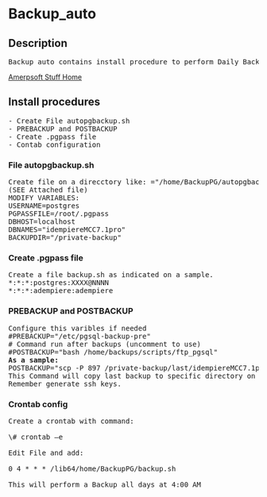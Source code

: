 # Backup_auto

## <b>Description</b>
<pre>
Backup_auto contains install procedure to perform Daily Backups with additional Week and Month recording.
</pre>
[Amerpsoft Stuff Home](https://github.com/luisamesty/Amerpsoft-stuff/blob/master/README.md)

## <b>Install procedures</b>

<pre>
- Create File autopgbackup.sh
- PREBACKUP and POSTBACKUP
- Create .pgpass file
- Contab configuration
</pre>

### <b> File autopgbackup.sh</b>

<pre>
Create file on a direcctory like: ="/home/BackupPG/autopgbackup.sh”
(SEE Attached file)
MODIFY VARIABLES:
USERNAME=postgres
PGPASSFILE=/root/.pgpass
DBHOST=localhost
DBNAMES="idempiereMCC7.1pro"
BACKUPDIR="/private-backup"
</pre>
### <b> Create .pgpass file </b>

<pre>
Create a file backup.sh as indicated on a sample.
*:*:*:postgres:XXXX@NNNN
*:*:*:adempiere:adempiere
</pre>

### <b> PREBACKUP and POSTBACKUP </b>

<pre>
Configure this varibles if needed
#PREBACKUP="/etc/pgsql-backup-pre"
# Command run after backups (uncomment to use)
#POSTBACKUP="bash /home/backups/scripts/ftp_pgsql"
<b>As a sample:</b>
POSTBACKUP="scp -P 897 /private-backup/last/idempiereMCC7.1pro/idempiereMCC7.1pro.sql luisamesty@luisamesty.sytes.net:/home/luisamesty/Idempiere_Restore/idempiereMCC7.1pro.pgsql"
This Command will copy last backup to specific directory on <b>"luisamesty.sytes.net"</b> server
Remember generate ssh keys.
</pre>


### <b> Crontab config </b>

<pre>
Create a crontab with command: 

\# crontab –e

Edit File and add:

0 4 * * * /lib64/home/BackupPG/backup.sh

This will perform a Backup all days at 4:00 AM
</pre>